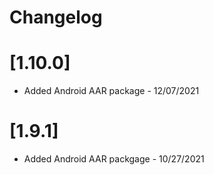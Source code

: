 # Changelog

# [1.10.0]
- Added Android AAR package - 12/07/2021

# [1.9.1]
- Added Android AAR packgage - 10/27/2021

